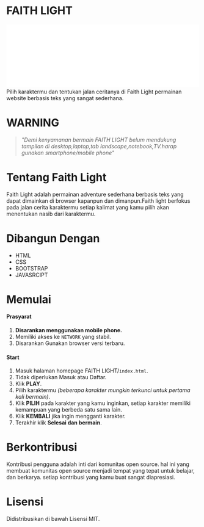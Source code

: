 # FAITH LIGHT
![logofl](Creditbanner.png)
Pilih karaktermu dan tentukan jalan ceritanya di Faith Light 
permainan website berbasis teks yang sangat sederhana.

# **WARNING**
>*"Demi kenyamanan bermain FAITH LIGHT belum mendukung tampilan di desktop,laptop,tab landscape,notebook,TV.harap gunakan smartphone/mobile phone"*
# Tentang Faith Light
Faith Light adalah permainan adventure sederhana berbasis teks yang dapat 
dimainkan di browser kapanpun dan dimanpun.Faith light berfokus
pada jalan cerita karaktermu setiap kalimat yang kamu pilih akan menentukan nasib dari karaktermu.

# Dibangun Dengan
- HTML
- CSS
- BOOTSTRAP
- JAVASRCIPT

# Memulai
#### Prasyarat
1. **Disarankan menggunakan mobile phone.**
2. Memiliki akses ke `NETWORK` yang stabil.
3. Disarankan Gunakan browser versi terbaru.

#### Start
1. Masuk halaman homepage FAITH LIGHT/`index.html`.
2. Tidak diperlukan Masuk atau Daftar.
2. Klik **PLAY**.
3. Pilih karaktermu *(beberapa karakter mungkin terkunci untuk pertama kali bermain)*.
4. Klik **PILIH** pada karakter yang kamu inginkan, setiap karakter memiliki kemampuan yang berbeda satu sama lain.
5. Klik **KEMBALI** jika ingin mengganti karakter.
6. Terakhir klik **Selesai dan bermain**.

# Berkontribusi
Kontribusi pengguna adalah inti dari komunitas open source. hal ini yang membuat komunitas open source menjadi tempat yang tepat untuk belajar, dan berkarya. setiap kontribusi yang kamu buat sangat diapresiasi.

# Lisensi
Didistribusikan di bawah Lisensi MIT.



